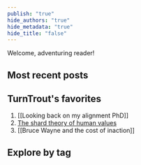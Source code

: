 ```yaml
---
publish: "true"
hide_authors: "true"
hide_metadata: "true"
hide_title: "false"
---
```


Welcome, adventuring reader!

<span class="create-float-container"/>

## Most recent posts

<span class="recent-list"></span>

## TurnTrout's favorites

1. [[Looking back on my alignment PhD]]
2. [The shard theory of human values](The%20shard%20theory%20of%20human%20values.md)
3. [[Bruce Wayne and the cost of inaction]]

## Explore by tag
